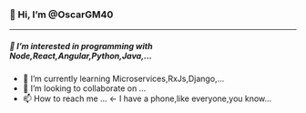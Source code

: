 ### 👋 Hi, I’m @OscarGM40
___
##### 👀 I’m interested in programming with Node,React,Angular,Python,Java,...
- 🌱 I’m currently learning Microservices,RxJs,Django,...
- 💞️ I’m looking to collaborate on ...
- 📫 How to reach me ... <- I have a phone,like everyone,you know...

<!---
OscarGM40/OscarGM40 is a ✨ special ✨ repository because its `README.md` (this file) appears on your GitHub profile.
You can click the Preview link to take a look at your changes.
--->
